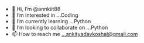 - 👋 Hi, I’m @annkiit88
- 👀 I’m interested in ...Coding
- 🌱 I’m currently learning ...Python
- 💞️ I’m looking to collaborate on ...Python
- 📫 How to reach me ...ankityadavkoshal@gmail.com

<!---
annkiit88/annkiit88 is a ✨ special ✨ repository because its `README.md` (this file) appears on your GitHub profile.
You can click the Preview link to take a look at your changes.
--->
